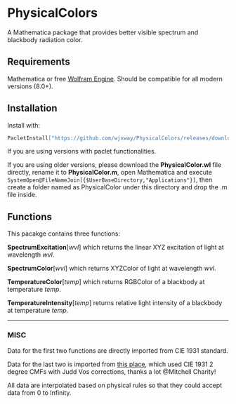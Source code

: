 # PhysicalColors

A Mathematica package that provides better visible spectrum and blackbody radiation color.

## Requirements

Mathematica or free [Wolfram Engine](https://www.wolfram.com/engine/). Should be compatible for all modern versions (8.0+).

## Installation
Install with:

```Mathematica
PacletInstall["https://github.com/wjxway/PhysicalColors/releases/download/0.1.0/PhysicalColor-0.1.0.paclet"]
```

If you are using versions with paclet functionalities.

If you are using older versions, please download the **PhysicalColor.wl** file directly, rename it to **PhysicalColor.m**, open Mathematica and execute ```SystemOpen@FileNameJoin[{$UserBaseDirectory,"Applications"}]```, then create a folder named as PhysicalColor under this directory and drop the .m file inside.

## Functions

This pacakge contains three functions:

**SpectrumExcitation**[*wvl*] which returns the linear XYZ excitation of light at wavelength *wvl*.

**SpectrumColor**[*wvl*] which returns XYZColor of light at wavelength *wvl*.

**TemperatureColor**[*temp*] which returns RGBColor of a blackbody at temperature *temp*.

**TemperatureIntensity**[*temp*] returns relative light intensity of a blackbody at temperature *temp*.

----
### MISC

Data for the first two functions are directly imported from CIE 1931 standard.

Data for the last two is imported from [this place](http://www.vendian.org/mncharity/dir3/blackbody/), which used CIE 1931 2 degree CMFs with Judd Vos corrections, thanks a lot @Mitchell Charity!

All data are interpolated based on physical rules so that they could accept data from 0 to Infinity.
